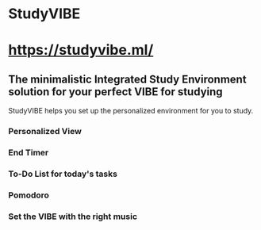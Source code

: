 # StudyVIBE 
# https://studyvibe.ml/
## The minimalistic Integrated Study Environment solution for your perfect VIBE for studying

StudyVIBE helps you set up the personalized environment for you to study. 

### Personalized View

### End Timer

### To-Do List for today's tasks

### Pomodoro

### Set the VIBE with the right music 
